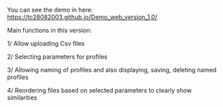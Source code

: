 You can see the demo in here: https://tc28082003.github.io/Demo_web_version_1.0/

Main functions in this version:

1/ Allow uploading Csv files

2/ Selecting parameters for profiles

3/ Allowing naming of profiles and also displaying, saving, deleting named profiles

4/ Reordering files based on selected parameters to clearly show similarities
